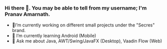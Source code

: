 ### Hi there 👋. You may be able to tell from my username; I'm Pranav Amarnath.

- 🔭I’m currently working on different small projects under the "Secres" brand.
- 🌱 I’m currently learning Android (Mobile)
- 💬 Ask me about Java, AWT/Swing/JavaFX (Desktop), Vaadin Flow (Web)

<!--
[![Pranav's GitHub stats](https://github-readme-stats.vercel.app/api?username=PranavAmarnath&show_icons=true&count_private=true&bg_color=20,FFA500,FF7F50,FF6347)](https://github.com/anuraghazra/github-readme-stats)
[![Pranav's GitHub stats](https://github-readme-stats.vercel.app/api/top-langs/?username=PranavAmarnath&langs_count=3&bg_color=20,FFA500,FF7F50,FF6347)](https://github.com/anuraghazra/github-readme-stats)

**PranavAmarnath/PranavAmarnath** is a ✨ _special_ ✨ repository because its `README.md` (this file) appears on your GitHub profile.

Here are some ideas to get you started:

- 🔭 I’m currently working on different small projects under the "Secres" brand.
- 🌱 I’m currently learning Android (Mobile)
- 💬 Ask me about Java, AWT/Swing/JavaFX (Desktop), Vaadin Flow (Web)
- 😄 Pronouns: he/him/his
- ⚡ Fun fact: I have no idea when/where I came up with the "Secres" brand, but I've used it ever since. It is not an acronym.

-->
